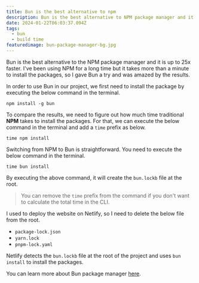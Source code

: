 ```yaml
---
title: Bun is the best alternative to npm
description: Bun is the best alternative to NPM package manager and it is up to 25x faster.
date: 2024-01-22T06:03:37.094Z
tags:
  - bun
  - build time
featuredimage: bun-package-manager-bg.jpg
---
```


Bun is the best alternative to the NPM package manager and it is up to 25x faster. I've been using NPM for a long time but it takes more than a minute to install the packages, so I gave Bun a try and was amazed by the results.

In order to use Bun in our project, we first need to install the package by executing the below command in the terminal.

```
npm install -g bun
```

To compare the results, we need to figure out how much time traditional **NPM** takes to install the packages. For that, we can execute the below command in the terminal and add a `time` prefix as below.

```
time npm install
```

Switching from NPM to Bun is straightforward. You need to execute the below command in the terminal.

```
time bun install
```

By executing the above command, it will create the `bun.lockb` file at the root.

> You can remove the `time` prefix from the command if you don't want to calculate the total time in the CLI.

I used to deploy the website on Netlify, so I need to delete the below file from the root.

- `package-lock.json`
- `yarn.lock`
- `pnpm-lock.yaml`

Netlify detects the `bun.lockb` file at the root of the project and uses `bun install` to install the packages.

You can learn more about Bun package manager [here](https://bun.sh/package-manager).